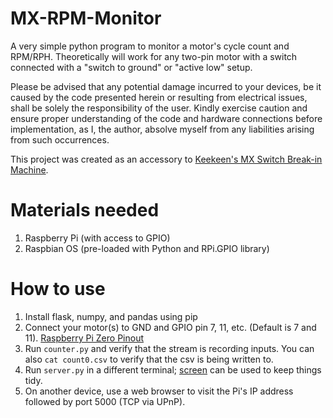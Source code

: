 # MX-RPM-Monitor
A very simple python program to monitor a motor's cycle count and RPM/RPH. Theoretically will work for any two-pin motor with a switch connected with a "switch to ground" or "active low" setup.

Please be advised that any potential damage incurred to your devices, be it caused by the code presented herein or resulting from electrical issues, shall be solely the responsibility of the user. Kindly exercise caution and ensure proper understanding of the code and hardware connections before implementation, as I, the author, absolve myself from any liabilities arising from such occurrences.

This project was created as an accessory to [Keekeen's MX Switch Break-in Machine](https://github.com/keekeen/MX-Switch-Break-In-Machine).

# Materials needed
1. Raspberry Pi (with access to GPIO)
2. Raspbian OS (pre-loaded with Python and RPi.GPIO library)

# How to use

1. Install flask, numpy, and pandas using pip
2. Connect your motor(s) to GND and GPIO pin 7, 11, etc. (Default is 7 and 11). [Raspberry Pi Zero Pinout](https://images.theengineeringprojects.com/image/webp/2021/03/raspberry-pi-zero-5.png.webp?ssl=1)
3. Run `counter.py` and verify that the stream is recording inputs. You can also `cat count0.csv` to verify that the csv is being written to.
4. Run `server.py` in a different terminal; [screen](https://linuxize.com/post/how-to-use-linux-screen/) can be used to keep things tidy.
5. On another device, use a web browser to visit the Pi's IP address followed by port 5000 (TCP via UPnP).
